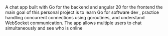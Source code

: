A chat app built with Go for the backend and angular 20 for the frontend
the main goal of this personal project is to learn Go for software dev , practice handling concurrent connections using goroutines,
and understand WebSocket communication.
The app  allows multiple users to chat simultaneously and see who is online
